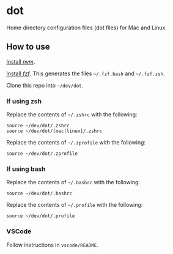 # dot

Home directory configuration files (dot files) for Mac and Linux.

## How to use

[Install _nvm_](https://github.com/nvm-sh/nvm#installing-and-updating).

[Install _fzf_](https://github.com/junegunn/fzf#using-homebrew). This generates the files `~/.fzf.bash` and `~/.fzf.zsh`.

Clone this repo into `~/dev/dot`.

### If using zsh

Replace the contents of `~/.zshrc` with the following:

```
source ~/dev/dot/.zshrc
source ~/dev/dot/[mac|linux]/.zshrc
```

Replace the contents of  `~/.zprofile` with the following:

```
source ~/dev/dot/.zprofile
```

### If using bash

Replace the contents of  `~/.bashrc` with the following:

```
source ~/dev/dot/.bashrc
```

Replace the contents of `~/.profile` with the following:

```
source ~/dev/dot/.profile
```

### VSCode

Follow instructions in `vscode/README`.
